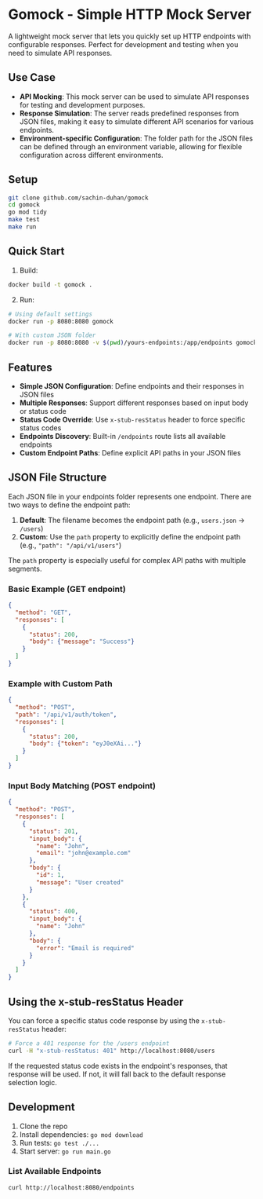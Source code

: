 # Gomock - Simple HTTP Mock Server

A lightweight mock server that lets you quickly set up HTTP endpoints with configurable responses. Perfect for development and testing when you need to simulate API responses.

## Use Case
- **API Mocking**: This mock server can be used to simulate API responses for testing and development purposes.
- **Response Simulation**: The server reads predefined responses from JSON files, making it easy to simulate different API scenarios for various endpoints.
- **Environment-specific Configuration**: The folder path for the JSON files can be defined through an environment variable, allowing for flexible configuration across different environments.

## Setup
```bash
git clone github.com/sachin-duhan/gomock
cd gomock
go mod tidy
make test
make run
```

## Quick Start
1. Build:
```bash
docker build -t gomock .
```

2. Run:
```bash
# Using default settings
docker run -p 8080:8080 gomock

# With custom JSON folder
docker run -p 8080:8080 -v $(pwd)/yours-endpoints:/app/endpoints gomock
```
## Features

- **Simple JSON Configuration**: Define endpoints and their responses in JSON files
- **Multiple Responses**: Support different responses based on input body or status code
- **Status Code Override**: Use `x-stub-resStatus` header to force specific status codes
- **Endpoints Discovery**: Built-in `/endpoints` route lists all available endpoints
- **Custom Endpoint Paths**: Define explicit API paths in your JSON files

## JSON File Structure

Each JSON file in your endpoints folder represents one endpoint. There are two ways to define the endpoint path:

1. **Default**: The filename becomes the endpoint path (e.g., `users.json` → `/users`)
2. **Custom**: Use the `path` property to explicitly define the endpoint path (e.g., `"path": "/api/v1/users"`)

The `path` property is especially useful for complex API paths with multiple segments.

### Basic Example (GET endpoint)
```json
{
  "method": "GET",
  "responses": [
    {
      "status": 200,
      "body": {"message": "Success"}
    }
  ]
}
```

### Example with Custom Path
```json
{
  "method": "POST",
  "path": "/api/v1/auth/token",
  "responses": [
    {
      "status": 200,
      "body": {"token": "eyJ0eXAi..."}
    }
  ]
}
```

### Input Body Matching (POST endpoint)
```json
{
  "method": "POST",
  "responses": [
    {
      "status": 201,
      "input_body": {
        "name": "John",
        "email": "john@example.com"
      },
      "body": {
        "id": 1,
        "message": "User created"
      }
    },
    {
      "status": 400,
      "input_body": {
        "name": "John"
      },
      "body": {
        "error": "Email is required"
      }
    }
  ]
}
```

## Using the x-stub-resStatus Header

You can force a specific status code response by using the `x-stub-resStatus` header:

```bash
# Force a 401 response for the /users endpoint
curl -H "x-stub-resStatus: 401" http://localhost:8080/users
```

If the requested status code exists in the endpoint's responses, that response will be used. If not, it will fall back to the default response selection logic.

## Development

1. Clone the repo
2. Install dependencies: `go mod download`
3. Run tests: `go test ./...`
4. Start server: `go run main.go`

### List Available Endpoints
```bash
curl http://localhost:8080/endpoints
```
